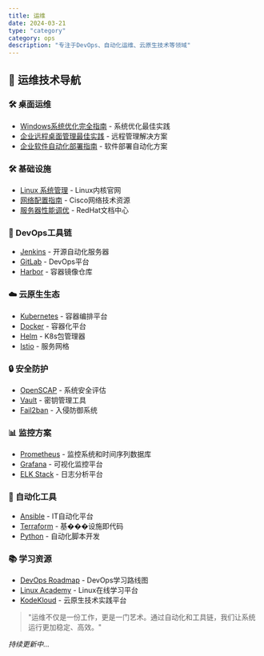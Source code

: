 ```yaml
---
title: 运维
date: 2024-03-21
type: "category"
category: ops
description: "专注于DevOps、自动化运维、云原生技术等领域"
---
```


## 🔧 运维技术导航

### 🛠 桌面运维
- [Windows系统优化完全指南](/2024/03/21/windows-optimization-guide/) - 系统优化最佳实践
- [企业远程桌面管理最佳实践](/2024/03/21/remote-desktop-management/) - 远程管理解决方案
- [企业软件自动化部署指南](/2024/03/21/software-deployment-guide/) - 软件部署自动化方案

### 🛠 基础设施
- [Linux 系统管理](https://www.kernel.org/) - Linux内核官网
- [网络配置指南](https://www.cisco.com/c/zh_cn/support/index.html) - Cisco网络技术资源
- [服务器性能调优](https://access.redhat.com/documentation/zh-cn/red_hat_enterprise_linux/8/) - RedHat文档中心

### 🚀 DevOps工具链
- [Jenkins](https://www.jenkins.io/) - 开源自动化服务器
- [GitLab](https://about.gitlab.com/) - DevOps平台
- [Harbor](https://goharbor.io/) - 容器镜像仓库

### ☁️ 云原生生态
- [Kubernetes](https://kubernetes.io/zh/) - 容器编排平台
- [Docker](https://www.docker.com/) - 容器化平台
- [Helm](https://helm.sh/) - K8s包管理器
- [Istio](https://istio.io/latest/) - 服务网格

### 🔒 安全防护
- [OpenSCAP](https://www.open-scap.org/) - 系统安全评估
- [Vault](https://www.vaultproject.io/) - 密钥管理工具
- [Fail2ban](https://www.fail2ban.org/) - 入侵防御系统

### 📊 监控方案
- [Prometheus](https://prometheus.io/) - 监控系统和时间序列数据库
- [Grafana](https://grafana.com/) - 可视化监控平台
- [ELK Stack](https://www.elastic.co/) - 日志分析平台

### 🔄 自动化工具
- [Ansible](https://www.ansible.com/) - IT自动化平台
- [Terraform](https://www.terraform.io/) - 基���设施即代码
- [Python](https://www.python.org/) - 自动化脚本开发

### 📚 学习资源
- [DevOps Roadmap](https://roadmap.sh/devops) - DevOps学习路线图
- [Linux Academy](https://www.linuxacademy.com/) - Linux在线学习平台
- [KodeKloud](https://kodekloud.com/) - 云原生技术实践平台

> "运维不仅是一份工作，更是一门艺术。通过自动化和工具链，我们让系统运行更加稳定、高效。"

*持续更新中...* 